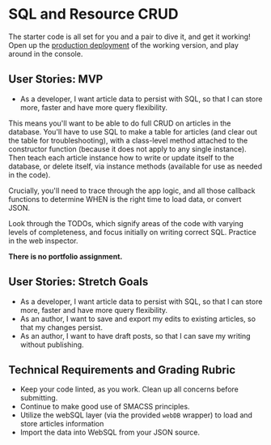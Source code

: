 # SQL and Resource CRUD

The starter code is all set for you and a pair to dive it, and get it working! Open up the [production deployment](https://cf-mvc-blog--class08.aerobatic.io/) of the working version, and play around in the console.

## User Stories: MVP
 - As a developer, I want article data to persist with SQL, so that I can store more, faster and have more query flexibility.

This means you'll want to be able to do full CRUD on articles in the database. You'll have to use SQL to make a table for articles (and clear out the table for troubleshooting), with a class-level method attached to the constructor function (because it does not apply to any single instance). Then teach each article instance how to write or update itself to the database, or delete itself, via instance methods (available for use as needed in the code).

Crucially, you'll need to trace through the app logic, and all those callback functions to determine WHEN is the right time to load data, or convert JSON.

Look through the TODOs, which signify areas of the code with varying levels of completeness, and focus initially on writing correct SQL. Practice in the web inspector.

**There is no portfolio assignment.**

## User Stories: Stretch Goals
- As a developer, I want article data to persist with SQL, so that I can store more, faster and have more query flexibility.
- As an author, I want to save and export my edits to existing articles, so that my changes persist.
- As an author, I want to have draft posts, so that I can save my writing without publishing.

## Technical Requirements and Grading Rubric
 - Keep your code linted, as you work. Clean up all concerns before submitting.
 - Continue to make good use of SMACSS principles.
 - Utilize the webSQL layer (via the provided `webDB` wrapper) to load and store articles information
 - Import the data into WebSQL from your JSON source.
